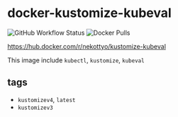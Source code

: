 # docker-kustomize-kubeval

![GitHub Workflow Status](https://img.shields.io/github/workflow/status/nekottyo/docker-kustomize-kubeval/Test%20Dockerfile%20structure?style=for-the-badge)
![Docker Pulls](https://img.shields.io/docker/pulls/nekottyo/kustomize-kubeval?style=for-the-badge)


https://hub.docker.com/r/nekottyo/kustomize-kubeval


This image include `kubectl`, `kustomize`, `kubeval`

## tags
- `kustomizev4`, `latest`
- `kustomizev3`
